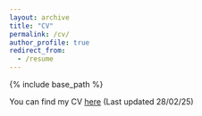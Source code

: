```yaml
---
layout: archive
title: "CV"
permalink: /cv/
author_profile: true
redirect_from:
  - /resume
---
```


{% include base_path %}

You can find my CV [here](https://drive.google.com/file/d/1L_U7V_VBDNExzIlZ7doSPDSF6M7NxThC/view?usp=sharing) (Last updated 28/02/25)
